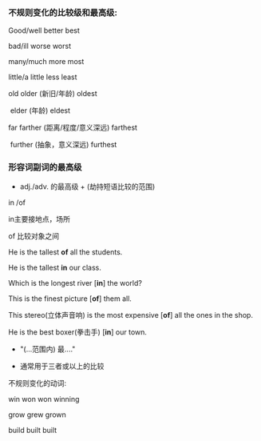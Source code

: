 ### 不规则变化的比较级和最高级:

Good/well  		better 			best

bad/ill   			worse			worst

many/much 		more			most

little/a little  		 less			 least

old					 older (新旧/年龄) 			 oldest

​						 elder (年龄)				eldest

far 		    farther (距离/程度/意义深远)				 farthest

​				 further (抽象，意义深远) 			    furthest



### 形容词副词的最高级

- adj./adv. 的最高级  + (劫持短语比较的范围)

in /of 

in主要接地点，场所

of 比较对象之间

He is the tallest  **of** all the students.

He is the tallest **in** our class.



Which is the longest river [**in**] the world?

This is the finest picture [**of**] them all.

This stereo(立体声音响) is the most expensive [**of**] all the ones in the shop.

He is the best boxer(拳击手) [**in**] our town.

- "(...范围内) 最...."

- 通常用于三者或以上的比较





不规则变化的动词:

win 			won 			won 			winning

grow		  grew 			grown

build		  built  			built
